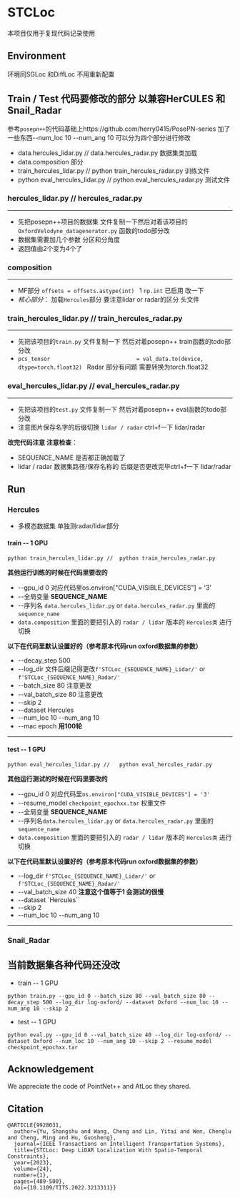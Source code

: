 # STCLoc
本项目仅用于复现代码记录使用 

## Environment

环境同SGLoc 和DiffLoc 不用重新配置

## Train  / Test  代码要修改的部分 以兼容HerCULES 和 Snail_Radar
参考`posepn++`的代码基础上https://github.com/herry0415/PosePN-series 加了一些东西--num_loc 10 --num_ang 10  可以分为四个部分进行修改
- data.hercules_lidar.py // data.hercules_radar.py 数据集类加载 
- data.composition 部分 
- train_hercules_lidar.py //  python train_hercules_radar.py 训练文件
- python eval_hercules_lidar.py //   python eval_hercules_radar.py 测试文件



### hercules_lidar.py //  hercules_radar.py
----
- 先把posepn++项目的数据集 文件复制一下然后对着该项目的`OxfordVelodyne_datagenerator.py` 函数的todo部分改
- 数据集需要加几个参数  分区和分角度
- 返回值由2个变为4个了


### composition
----
- MF部分 `offsets = offsets.astype(int) `  1 `np.int` 已启用 改一下
- *核心部分*： 加载`Hercules`部分 要注意lidar or radar的区分 头文件


### train_hercules_lidar.py //  train_hercules_radar.py
----
- 先把该项目的`train.py` 文件复制一下 然后对着posepn++ train函数的todo部分改
- `pcs_tensor                           = val_data.to(device, dtype=torch.float32) ` Radar 部分有问题 需要转换为torch.float32

### eval_hercules_lidar.py //   eval_hercules_radar.py
----
- 先把该项目的`test.py` 文件复制一下 然后对着posepn++ eval函数的todo部分改
- 注意图片保存名字的后缀切换 `lidar / radar`  ctrl+f一下 lidar/radar

**改完代码注意 注意检查**：
- SEQUENCE_NAME 是否都正确加载了
- lidar / radar 数据集路径/保存名称的 后缀是否更改完毕ctrl+f一下 lidar/radar

## Run

### Hercules
- 多模态数据集 单独测radar/lidar部分
#### train  -- 1 GPU

```
python train_hercules_lidar.py //  python train_hercules_radar.py 
```
**其他运行训练的时候在代码里要改的**
- --gpu_id 0 对应代码里os.environ["CUDA_VISIBLE_DEVICES"] = '3'
- --全局变量 **SEQUENCE_NAME**
- --序列名 `data.hercules_lidar.py` or `data.hercules_radar.py`   里面的`sequence_name`
- `data.composition` 里面的要把引入的 `radar / lidar` 版本的 `Hercules类` 进行切换

**以下在代码里默认设置好的（参考原本代码run oxford数据集的参数）**
- --decay_step 500
- --log_dir 文件后缀记得更改`f'STCLoc_{SEQUENCE_NAME}_Lidar/'` or `f'STCLoc_{SEQUENCE_NAME}_Radar/'`
- --batch_size 80  注意更改
- --val_batch_size 80  注意更改
- --skip 2
- --dataset Hercules 
- --num_loc 10 --num_ang 10 
- --mac epoch **用100轮**

-------


#### test  -- 1 GPU
```
python eval_hercules_lidar.py //   python eval_hercules_radar.py
```
**其他运行测试的时候在代码里要改的**
- --gpu_id 0 对应代码里`os.environ["CUDA_VISIBLE_DEVICES"] = '3'`
- --resume_model `checkpoint_epochxx.tar` 权重文件
- --全局变量 **SEQUENCE_NAME**
- --序列名`data.hercules_lidar.py` or `data.hercules_radar.py`   里面的`sequence_name`
- `data.composition` 里面的要把引入的 `radar / lidar` 版本的 `Hercules类` 进行切换


**以下在代码里默认设置好的（参考原本代码run oxford数据集的参数）**
- --log_dir `f'STCLoc_{SEQUENCE_NAME}_Lidar/'` or `f'STCLoc_{SEQUENCE_NAME}_Radar/'`
- --val_batch_size 40 **注意这个值等于1 会测试的很慢**
- --dataset `Hercules``
- --skip 2
- --num_loc 10 --num_ang 10 

--------
### Snail_Radar



当前数据集各种代码还没改
-----
- train  -- 1 GPU
```
python train.py --gpu_id 0 --batch_size 80 --val_batch_size 80 --decay_step 500 --log_dir log-oxford/ --dataset Oxford --num_loc 10 --num_ang 10 --skip 2
 ```
- test  -- 1 GPU
```
python eval.py --gpu_id 0 --val_batch_size 40 --log_dir log-oxford/ --dataset Oxford --num_loc 10 --num_ang 10 --skip 2 --resume_model checkpoint_epochxx.tar
```

## Acknowledgement

We appreciate the code of PointNet++ and AtLoc they shared.

## Citation

```
@ARTICLE{9928031,
  author={Yu, Shangshu and Wang, Cheng and Lin, Yitai and Wen, Chenglu and Cheng, Ming and Hu, Guosheng},
  journal={IEEE Transactions on Intelligent Transportation Systems}, 
  title={STCLoc: Deep LiDAR Localization With Spatio-Temporal Constraints}, 
  year={2023},
  volume={24},
  number={1},
  pages={489-500},
  doi={10.1109/TITS.2022.3213311}}
```
